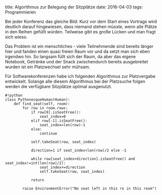 title: Algorithmus zur Belegung der Sitzplätze
date: 2016-04-03
tags: Programmieren

Bei jeder Konferenz das gleiche Bild: Kurz vor dem Start eines Vortrags wird deutlich darauf hingewiesen, dass niemand
stehen müsste, wenn alle Plätze in den Reihen gefüllt würden. Teilweise gibt es große Lücken und man fragt sich wieso.

Das Problem ist ein menschliches - viele Teilnehmende sind bereits länger hier und fanden einen quasi freien Raum vor und
da setzt man sich eben irgendwo hin. So langsam füllt sich der Raum, da aber das eigene Notebook, Getränke und der Snack
zwischendurch bereits ausgebreitet wurden ist ein Platzwechsel sehr mühsam.

Für Softwarekonferenzen habe ich folgenden Algorithmus zur Platzvergabe entwickelt. Solange alle diesem Algorithmus bei
der Platzsuche folgen werden die verfügbare Sitzplätze optimal ausgenutzt.

    #!python
    class PythonesqueHuman(Human):
        def find_seat(self, room):
            for row in room.rows:
                if row[0].isSeatFree():
                    seat_index=0
                elif row[-1].isSeatFree():
                    seat_index=len(row)-1
                else:
                    continue

                self.takeSeat(row, seat_index)

                direction=1 if seat_index<len(row)/2 else -1

                while row[seat_index+direction].isSeatFree() and seat_index!=int(len(row)/2):
                    seat_index+=direction
                    self.takeSeat(row, seat_index)

                return
                     
            raise EnvironmentError("No seat left in this ro in this room") 
